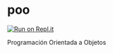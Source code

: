 # poo

[![Run on Repl.it](https://repl.it/badge/github/salvadorhmutec/poo)](https://repl.it/github/salvadorhmutec/poo)

Programación Orientada a Objetos
